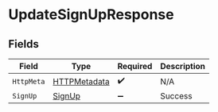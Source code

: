 # UpdateSignUpResponse


## Fields

| Field                                                   | Type                                                    | Required                                                | Description                                             |
| ------------------------------------------------------- | ------------------------------------------------------- | ------------------------------------------------------- | ------------------------------------------------------- |
| `HttpMeta`                                              | [HTTPMetadata](../../Models/Components/HTTPMetadata.md) | :heavy_check_mark:                                      | N/A                                                     |
| `SignUp`                                                | [SignUp](../../Models/Components/SignUp.md)             | :heavy_minus_sign:                                      | Success                                                 |